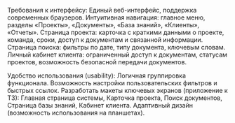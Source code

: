 Требования к интерфейсу:
Единый веб-интерфейс, поддержка современных браузеров.
Интуитивная навигация: главное меню, разделы «Проекты», «Документы», «База знаний», «Клиенты», «Отчеты».
Страница проекта: карточка с краткими данными о проекте, команда, сроки, доступ к документам и связанной информации.
Страница поиска: фильтры по дате, типу документа, ключевым словам.
Личный кабинет клиента: ограниченный доступ к документам, статусам проектов, возможность безопасной передачи документов.

Удобство использования (usability):
Логичная группировка функционала.
Возможность настройки пользовательских фильтров и быстрых ссылок.
Разработать макеты ключевых экранов (приложение к ТЗ):
Главная страница системы, Карточка проекта, Поиск документов, Страница базы знаний, Кабинет клиента.
Адаптивный дизайн (возможность использования на планшетах).
